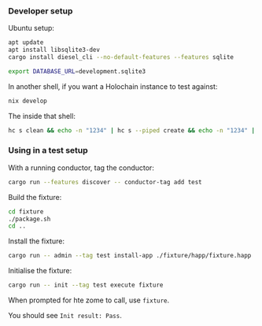 
### Developer setup

Ubuntu setup:

```bash
apt update
apt install libsqlite3-dev
cargo install diesel_cli --no-default-features --features sqlite

export DATABASE_URL=development.sqlite3
```

In another shell, if you want a Holochain instance to test against:

```bash
nix develop
```

The inside that shell:

```bash
hc s clean && echo -n "1234" | hc s --piped create && echo -n "1234" | hc s --piped -f 8888 run
```

### Using in a test setup

With a running conductor, tag the conductor:

```bash
cargo run --features discover -- conductor-tag add test
```

Build the fixture:

```bash
cd fixture
./package.sh
cd ..
```

Install the fixture:

```bash
cargo run -- admin --tag test install-app ./fixture/happ/fixture.happ
```

Initialise the fixture:

```bash
cargo run -- init --tag test execute fixture
```

When prompted for hte zome to call, use `fixture`.

You should see `Init result: Pass`.
